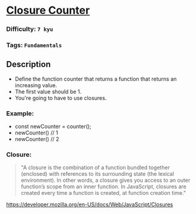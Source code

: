 # [Closure Counter](https://www.codewars.com/kata/60edafd71dad1800563cf933)

### Difficulty: `7 kyu`

### Tags: `Fundamentals` 

## Description

- Define the function counter that returns a function that returns an increasing value.
- The first value should be 1.
- You're going to have to use closures.

### Example:
- const newCounter = counter();
- newCounter() // 1
- newCounter() // 2

### Closure:
> "A closure is the combination of a function bundled together (enclosed) with references to its surrounding state (the lexical environment). In other words, a closure gives you access to an outer function’s scope from an inner function. In JavaScript, closures are created every time a function is created, at function creation time."

https://developer.mozilla.org/en-US/docs/Web/JavaScript/Closures